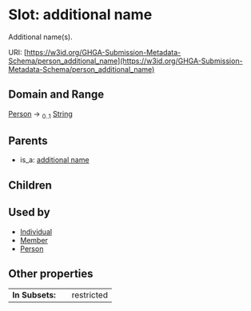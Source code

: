 
# Slot: additional name


Additional name(s).

URI: [https://w3id.org/GHGA-Submission-Metadata-Schema/person_additional_name](https://w3id.org/GHGA-Submission-Metadata-Schema/person_additional_name)


## Domain and Range

[Person](Person.md) &#8594;  <sub>0..1</sub> [String](types/String.md)

## Parents

 *  is_a: [additional name](additional_name.md)

## Children


## Used by

 * [Individual](Individual.md)
 * [Member](Member.md)
 * [Person](Person.md)

## Other properties

|  |  |  |
| --- | --- | --- |
| **In Subsets:** | | restricted |

